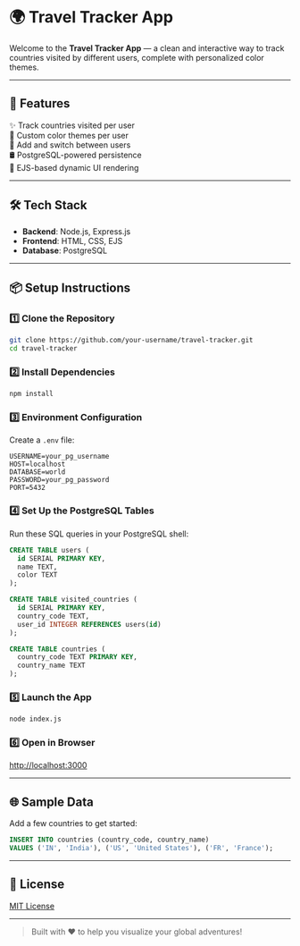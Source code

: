 # 🌍 Travel Tracker App

Welcome to the **Travel Tracker App** — a clean and interactive way to track countries visited by different users, complete with personalized color themes.

---

## 🚀 Features

✨ Track countries visited per user  
🎨 Custom color themes per user  
👥 Add and switch between users  
🛢️ PostgreSQL-powered persistence  
📄 EJS-based dynamic UI rendering  

---

## 🛠️ Tech Stack

- **Backend**: Node.js, Express.js  
- **Frontend**: HTML, CSS, EJS  
- **Database**: PostgreSQL  

---

## 📦 Setup Instructions

### 1️⃣ Clone the Repository
```bash
git clone https://github.com/your-username/travel-tracker.git
cd travel-tracker
```

### 2️⃣ Install Dependencies
```bash
npm install
```

### 3️⃣ Environment Configuration
Create a `.env` file:
```env
USERNAME=your_pg_username
HOST=localhost
DATABASE=world
PASSWORD=your_pg_password
PORT=5432
```

### 4️⃣ Set Up the PostgreSQL Tables
Run these SQL queries in your PostgreSQL shell:
```sql
CREATE TABLE users (
  id SERIAL PRIMARY KEY,
  name TEXT,
  color TEXT
);

CREATE TABLE visited_countries (
  id SERIAL PRIMARY KEY,
  country_code TEXT,
  user_id INTEGER REFERENCES users(id)
);

CREATE TABLE countries (
  country_code TEXT PRIMARY KEY,
  country_name TEXT
);
```

### 5️⃣ Launch the App
```bash
node index.js
```

### 6️⃣ Open in Browser
[http://localhost:3000](http://localhost:3000)

---

## 🌐 Sample Data
Add a few countries to get started:
```sql
INSERT INTO countries (country_code, country_name) 
VALUES ('IN', 'India'), ('US', 'United States'), ('FR', 'France');
```

---

## 📄 License

[MIT License](https://opensource.org/licenses/MIT)

---

> Built with ❤️ to help you visualize your global adventures!
